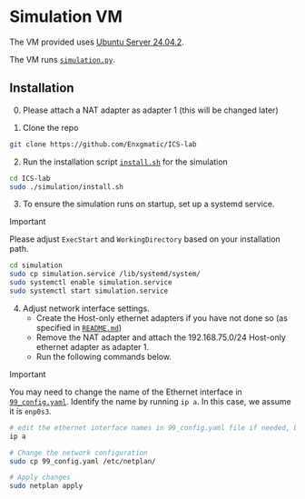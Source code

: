 # Simulation VM

The VM provided uses [Ubuntu Server 24.04.2](https://ubuntu.com/download/server).

The VM runs [`simulation.py`](simulation.py).

## Installation

0. Please attach a NAT adapter as adapter 1 (this will be changed later)

1. Clone the repo

```sh
git clone https://github.com/Enxgmatic/ICS-lab
```

2. Run the installation script [`install.sh`](install.sh) for the simulation

<!-- > [!NOTE]
> This will delete the other folders in this repo, leaving only the simulation. -->

```sh
cd ICS-lab
sudo ./simulation/install.sh
```

3. To ensure the simulation runs on startup, set up a systemd service.

> [!IMPORTANT]
> Please adjust `ExecStart` and `WorkingDirectory` based on your installation path.

```sh
cd simulation
sudo cp simulation.service /lib/systemd/system/
sudo systemctl enable simulation.service
sudo systemctl start simulation.service
```

4. Adjust network interface settings. 
    - Create the Host-only ethernet adapters if you have not done so (as specified in [`README.md`](../README.md))
    - Remove the NAT adapter and attach the 192.168.75.0/24 Host-only ethernet adapter as adapter 1.
    - Run the following commands below.

> [!IMPORTANT]
> You may need to change the name of the Ethernet interface in [`99_config.yaml`](99_config.yaml).
> Identify the name by running `ip a`.
> In this case, we assume it is `enp0s3`.

```sh
# edit the ethernet interface names in 99_config.yaml file if needed, based on this output
ip a

# Change the network configuration
sudo cp 99_config.yaml /etc/netplan/

# Apply changes
sudo netplan apply
```
